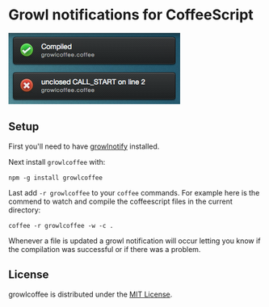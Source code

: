 # Growl notifications for CoffeeScript

![screenshot](https://github.com/kgn/growlcoffee/raw/master/screenshot.png)

## Setup

First you'll need to have [growlnotify](http://growl.info/extras.php#growlnotify) installed.

Next install `growlcoffee` with: 

    npm -g install growlcoffee

Last add `-r growlcoffee` to your `coffee` commands. For example here is the commend to watch and compile the coffeescript files in the current directory:

    coffee -r growlcoffee -w -c .

Whenever a file is updated a growl notification will occur letting you know if the compilation was successful or if there was a problem.

## License

growlcoffee is distributed under the [MIT License](https://github.com/kgn/growlcoffee/blob/master/license).
